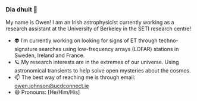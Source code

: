 ### Dia dhuit 👋

My name is Owen! I am an Irish astrophysicist currently working as a research assistant at the University of Berkeley in the SETI research centre! 

- 👽 I’m currently working on looking for signs of ET through techno-signature searches using low-frequency arrays (LOFAR) stations in Sweden, Ireland and France.  
- 🪐 My research interests are in the extremes of our universe. Using astronomical transients to help solve open mysteries about the cosmos. 
- 📫 The best way of reaching me is through email: owen.johnson@ucdconnect.ie
- 😄 Pronouns: [He/Him/His] 

<!--
**OwenJohnsons/OwenJohnsons** is a ✨ _special_ ✨ repository because its `README.md` (this file) appears on your GitHub profile.

Here are some ideas to get you started:

- 🔭 I’m currently working on ...
- 🌱 I’m currently learning ...
- 👯 I’m looking to collaborate on ...
- 🤔 I’m looking for help with ...
- 💬 Ask me about ...
- 📫 How to reach me: ...
- 😄 Pronouns: ...
- ⚡ Fun fact: ...
-->
